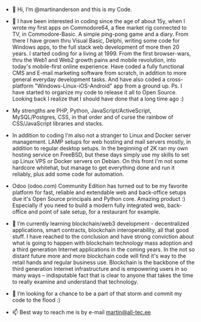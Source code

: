 - 👋 Hi, I’m @martinanderson and this is my Code.
- 👀 I have been interested in coding since the age of about 15y, when I wrote my first apps on Commodore64, a flee market rig connected to TV, in Commodore-Basic. A simple ping-pong game and a diary. From there I have grown thru Visual Basic, Delphi, writing some code for Windows apps, to the full stack web development of more then 20 years. I started coding for a living at 1999. From the first browser-wars, thru the Web1 and Web2 growth pains and mobile revolution, into today's mobile-first online experience. Have coded a fully functional CMS and E-mail marketing software from scratch, in addition to more general everyday development tasks. And have also coded a cross-platform "Windows-Linux-iOS-Android" app from a ground up. Ps. I have started to organize my code to release it all to Open Source. Looking back I realize that I should have done that a long time ago :) 
- My strengths are PHP, Python, JavaScript/ActiveScript, MySQL/Postgres, CSS, in that order and of curse the rainbow of CSS/JavaScript libraries and stacks. 
- In addition to coding I'm also not a stranger to Linux and Docker server management. LAMP setups for web hosting and mail servers mostly, in addition to regular desktop setups. In the beginning of 2K ran my own hosting service on FreeBSD, but these days simply use my skills to set up Linux VPS or Docker servers on Debian. On this front I'm not some hardcore whitehat, but manage to get everything done and run it reliably, plus add some code for automation.  
- Odoo (odoo.com) Community Edition has turned out to be my favorite platform for fast, reliable and extendable web and back-office setups due it's Open Source principals and Python core. Amazing product :) Especially if you need to build a modern fully integrated web, back-office and point of sale setup, for a restaurant for example.  

- 🌱 I’m currently learning blockchain/web3 development - decentralized applications, smart contracts, blockchain interoperability, all that good stuff. I have reached to the conclusion and have strong conviction about what is going to happen with blockchain technology mass adoption and a third generation Internet applications in the coming years. In the not so distant future more and more blockchain code will find it's way to the retail hands and regular business use. Blockchain is the backbone of the third generation Internet infrastructure and is empowering users in so many ways – indisputable fact  that is clear to anyone that takes the time to really examine and understand that technology. 

- 💞️ I’m looking for a chance to be a part of that storm and commit my code to the flood :)
- 📫 Best way to reach me is by e-mail martin@all-tec.ee
